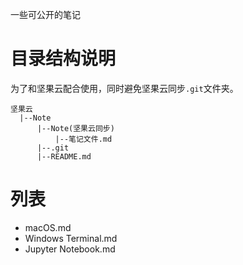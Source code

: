 一些可公开的笔记

# 目录结构说明

为了和坚果云配合使用，同时避免坚果云同步`.git`文件夹。

```
坚果云
  |--Note
      |--Note(坚果云同步)
          |--笔记文件.md
      |--.git
      |--README.md
```

# 列表

+ macOS.md
+ Windows Terminal.md
+ Jupyter Notebook.md
